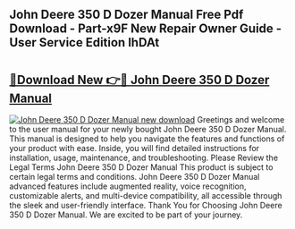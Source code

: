 ## John Deere 350 D Dozer Manual Free Pdf Download - Part-x9F New Repair Owner Guide - User Service Edition lhDAt

# <h2><a href="http://bc52941.oget.top/?id=John+Deere+350+D+Dozer+Manual">🔗Download New 👉🔴 John Deere 350 D Dozer Manual</a></h2>

[![John Deere 350 D Dozer Manual new download](https://i.imgur.com/5g1atiW.png)](http://bc52941.oget.top/?id=John+Deere+350+D+Dozer+Manual)
Greetings and welcome to the user manual for your newly bought John Deere 350 D Dozer Manual. This manual is designed to help you navigate the features and functions of your product with ease. Inside, you will find detailed instructions for installation, usage, maintenance, and troubleshooting. Please Review the Legal Terms John Deere 350 D Dozer Manual This product is subject to certain legal terms and conditions. John Deere 350 D Dozer Manual advanced features include augmented reality, voice recognition, customizable alerts, and multi-device compatibility, all accessible through the sleek and user-friendly interface. Thank You for Choosing John Deere 350 D Dozer Manual. We are excited to be part of your journey.
